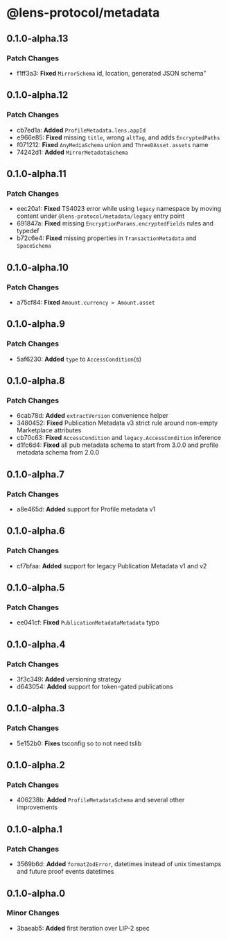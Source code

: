 # @lens-protocol/metadata

## 0.1.0-alpha.13

### Patch Changes

- f1ff3a3: **Fixed** `MirrorSchema` id, location, generated JSON schema"

## 0.1.0-alpha.12

### Patch Changes

- cb7ed1a: **Added** `ProfileMetadata.lens.appId`
- e966e85: **Fixed** missing `title`, wrong `altTag`, and adds `EncryptedPaths`
- f071212: **Fixed** `AnyMediaSchema` union and `ThreeDAsset.assets` name
- 74242d1: **Added** `MirrorMetadataSchema`

## 0.1.0-alpha.11

### Patch Changes

- eec20a1: **Fixed** TS4023 error while using `legacy` namespace by moving content under `@lens-protocol/metadata/legacy` entry point
- 691847a: **Fixed** missing `EncryptionParams.encryptedFields` rules and typedef
- b72c6e4: **Fixed** missing properties in `TransactionMetadata` and `SpaceSchema`

## 0.1.0-alpha.10

### Patch Changes

- a75cf84: **Fixed** `Amount.currency > Amount.asset`

## 0.1.0-alpha.9

### Patch Changes

- 5af6230: **Added** `type` to `AccessCondition`(s)

## 0.1.0-alpha.8

### Patch Changes

- 6cab78d: **Added** `extractVersion` convenience helper
- 3480452: **Fixed** Publication Metadata v3 strict rule around non-empty Marketplace attributes
- cb70c63: **Fixed** `AccessCondition` and `legacy.AccessCondition` inference
- d1fc6d4: **Fixed** all pub metadata schema to start from 3.0.0 and profile metadata schema from 2.0.0

## 0.1.0-alpha.7

### Patch Changes

- a8e465d: **Added** support for Profile metadata v1

## 0.1.0-alpha.6

### Patch Changes

- cf7bfaa: **Added** support for legacy Publication Metadata v1 and v2

## 0.1.0-alpha.5

### Patch Changes

- ee041cf: **Fixed** `PublicationMetadataMetadata` typo

## 0.1.0-alpha.4

### Patch Changes

- 3f3c349: **Added** versioning strategy
- d643054: **Added** support for token-gated publications

## 0.1.0-alpha.3

### Patch Changes

- 5e152b0: **Fixes** tsconfig so to not need tslib

## 0.1.0-alpha.2

### Patch Changes

- 406238b: **Added** `ProfileMetadataSchema` and several other improvements

## 0.1.0-alpha.1

### Patch Changes

- 3569b6d: **Added** `formatZodError`, datetimes instead of unix timestamps and future proof events datetimes

## 0.1.0-alpha.0

### Minor Changes

- 3baeab5: **Added** first iteration over LIP-2 spec

